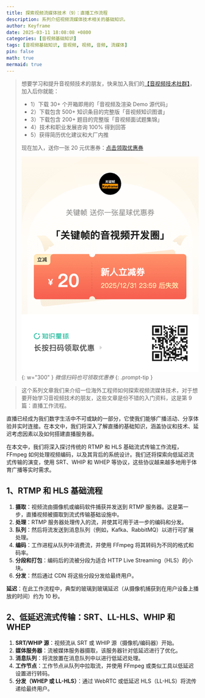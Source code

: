 ```yaml
---
title: 探索视频流媒体技术（9）：直播工作流程
description: 系列介绍视频流媒体技术相关的基础知识。
author: Keyframe
date: 2025-03-11 18:08:08 +0800
categories: [音视频基础知识]
tags: [音视频基础知识, 音视频, 视频, 音频, 流媒体]
pin: false
math: true
mermaid: true
---
```


>想要学习和提升音视频技术的朋友，快来加入我们的<a href="https://t.zsxq.com/jRprT" target="_blank" rel="noopener noreferrer">【音视频技术社群】</a>，加入后你就能：
>
>- 1）下载 30+ 个开箱即用的「音视频及渲染 Demo 源代码」
>- 2）下载包含 500+ 知识条目的完整版「音视频知识图谱」
>- 3）下载包含 200+ 题目的完整版「音视频面试题集锦」
>- 4）技术和职业发展咨询 100% 得到回答
>- 5）获得简历优化建议和大厂内推
>  
>现在加入，送你一张 20 元优惠券：<a href="https://t.zsxq.com/jRprT" target="_blank" rel="noopener noreferrer">点击领取优惠券</a>
>
>![知识星球新人优惠券](assets/img/keyframe-zsxq-coupon.png){: w="300" }
>_微信扫码也可领取优惠券_
{: .prompt-tip }

>这个系列文章我们来介绍一位海外工程师如何探索视频流媒体技术，对于想要开始学习音视频技术的朋友，这些文章是份不错的入门资料，这是第 9 篇：直播工作流程。


直播已经成为我们数字生活中不可或缺的一部分，它使我们能够广播活动、分享体验并实时连接。在本文中，我们将深入了解直播的基础知识，涵盖协议和技术、延迟考虑因素以及如何搭建直播服务器。

在本文中，我们将深入探讨传统的 RTMP 和 HLS 基础流式传输工作流程，FFmpeg 如何处理视频编码，以及其背后的系统设计。我们还将探索向低延迟流式传输的演变，使用 SRT、WHIP 和 WHEP 等协议，这些协议越来越多地用于体育广播等实时需求。

## 1、RTMP 和 HLS 基础流程

1. **摄取**：视频流由摄像机或编码软件捕获并发送到 RTMP 服务器。这是第一步，直播视频被摄取到流式传输基础设施中。
2. **处理**：RTMP 服务器处理传入的流，并使其可用于进一步的编码和分发。
3. **队列**：然后将流发送到消息队列（例如，Kafka、RabbitMQ）以进行可扩展处理。
4. **编码**：工作进程从队列中消费流，并使用 FFmpeg 将其转码为不同的格式和码率。
5. **分段和打包**：编码后的流被分段为适合 HTTP Live Streaming（HLS）的小块。
6. **分发**：然后通过 CDN 将这些分段分发给最终用户。

**延迟**：在此工作流程中，典型的玻璃到玻璃延迟（从摄像机捕获到在用户设备上播放的时间）约为 10 秒。

## 2、低延迟流式传输：SRT、LL-HLS、WHIP 和 WHEP

1. **SRT/WHIP 源**：视频流从 SRT 或 WHIP 源（摄像机/编码器）开始。
2. **媒体服务器**：流被媒体服务器摄取，该服务器针对低延迟进行了优化。
3. **消息队列**：将流放置在消息队列中以进行低延迟处理。
4. **工作节点**：工作节点从队列中拉取流，并使用 FFmpeg 或类似工具以低延迟设置进行转码。
5. **分发（WHEP 或 LL-HLS）**：通过 WebRTC 或低延迟 HLS（LL-HLS）将流传递给最终用户。


